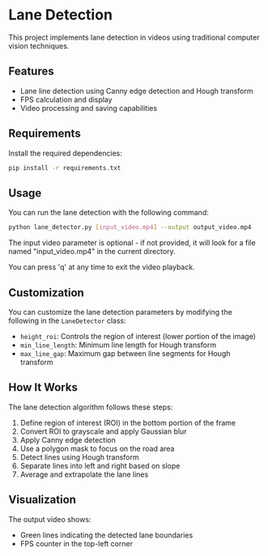 # Lane Detection

This project implements lane detection in videos using traditional computer vision techniques.

## Features

- Lane line detection using Canny edge detection and Hough transform
- FPS calculation and display
- Video processing and saving capabilities

## Requirements

Install the required dependencies:

```bash
pip install -r requirements.txt
```

## Usage

You can run the lane detection with the following command:

```bash
python lane_detector.py [input_video.mp4] --output output_video.mp4
```

The input video parameter is optional - if not provided, it will look for a file named "input_video.mp4" in the current directory.

You can press 'q' at any time to exit the video playback.

## Customization

You can customize the lane detection parameters by modifying the following in the `LaneDetector` class:

- `height_roi`: Controls the region of interest (lower portion of the image)
- `min_line_length`: Minimum line length for Hough transform
- `max_line_gap`: Maximum gap between line segments for Hough transform

## How It Works

The lane detection algorithm follows these steps:

1. Define region of interest (ROI) in the bottom portion of the frame
2. Convert ROI to grayscale and apply Gaussian blur
3. Apply Canny edge detection
4. Use a polygon mask to focus on the road area
5. Detect lines using Hough transform
6. Separate lines into left and right based on slope
7. Average and extrapolate the lane lines

## Visualization

The output video shows:
- Green lines indicating the detected lane boundaries
- FPS counter in the top-left corner 